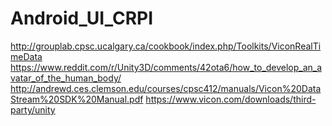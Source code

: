 # Android_UI_CRPI


http://grouplab.cpsc.ucalgary.ca/cookbook/index.php/Toolkits/ViconRealTimeData
https://www.reddit.com/r/Unity3D/comments/42ota6/how_to_develop_an_avatar_of_the_human_body/
http://andrewd.ces.clemson.edu/courses/cpsc412/manuals/Vicon%20DataStream%20SDK%20Manual.pdf
https://www.vicon.com/downloads/third-party/unity
